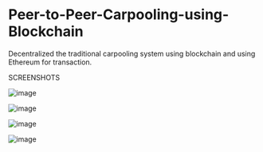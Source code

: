# Peer-to-Peer-Carpooling-using-Blockchain
Decentralized the traditional carpooling system using blockchain and using Ethereum for transaction.

SCREENSHOTS

![image](https://github.com/Anuroopgowda/Peer-to-Peer-Carpooling-using-Blockchain/assets/118721095/05d1357c-79cb-4ec1-86e3-773fe16d38d9)

![image](https://github.com/Anuroopgowda/Peer-to-Peer-Carpooling-using-Blockchain/assets/118721095/c52f11d2-c45b-4b35-800b-409ca6f07651)

![image](https://github.com/Anuroopgowda/Peer-to-Peer-Carpooling-using-Blockchain/assets/118721095/71a729a0-4b6d-4a72-8c41-9a5bfccbe61d)

![image](https://github.com/Anuroopgowda/Peer-to-Peer-Carpooling-using-Blockchain/assets/118721095/b93e9808-e089-423e-a2a3-c7e4e6ce68e4)




